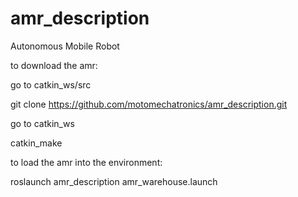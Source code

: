 # amr_description
Autonomous Mobile Robot

to download the amr:

go to catkin_ws/src

git clone https://github.com/motomechatronics/amr_description.git

go to catkin_ws

catkin_make

to load the amr into the environment:

roslaunch amr_description amr_warehouse.launch  
